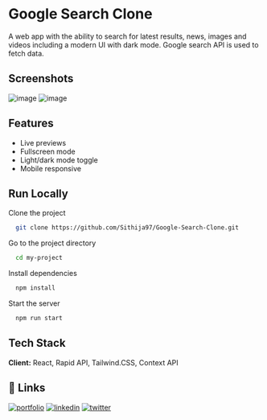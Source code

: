
# Google Search Clone

A web app with the ability to search for latest results, news,
images and videos including a modern UI with dark mode.
Google search API is used to fetch data.



## Screenshots
![image](https://user-images.githubusercontent.com/55422887/148630170-d8b768a5-7598-4be1-92f4-6d0427de97cd.png)
![image](https://user-images.githubusercontent.com/55422887/148630181-5b1e191b-19aa-4cc0-b916-94f953e10f88.png)


## Features

- Live previews
- Fullscreen mode 
- Light/dark mode toggle
- Mobile responsive


## Run Locally

Clone the project

```bash
  git clone https://github.com/Sithija97/Google-Search-Clone.git
```

Go to the project directory

```bash
  cd my-project
```

Install dependencies

```bash
  npm install
```

Start the server

```bash
  npm run start
```


## Tech Stack

**Client:** React, Rapid API, Tailwind.CSS, Context API
<!-- 
**Server:** Node, Express -->


## 🔗 Links
[![portfolio](https://img.shields.io/badge/my_portfolio-000?style=for-the-badge&logo=ko-fi&logoColor=white)](https://sithija97.github.io/)
[![linkedin](https://img.shields.io/badge/linkedin-0A66C2?style=for-the-badge&logo=linkedin&logoColor=white)](https://www.linkedin.com/in/sithijashehara/)
[![twitter](https://img.shields.io/badge/twitter-1DA1F2?style=for-the-badge&logo=twitter&logoColor=white)](https://twitter.com/Sithijashehara)

